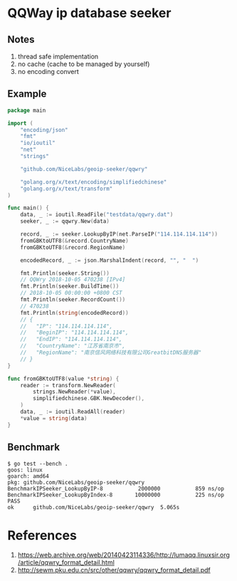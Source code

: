 # QQWay ip database seeker

## Notes

1. thread safe implementation
2. no cache (cache to be managed by yourself)
3. no encoding convert

## Example

```go
package main

import (
	"encoding/json"
	"fmt"
	"io/ioutil"
	"net"
	"strings"

	"github.com/NiceLabs/geoip-seeker/qqwry"

	"golang.org/x/text/encoding/simplifiedchinese"
	"golang.org/x/text/transform"
)

func main() {
	data, _ := ioutil.ReadFile("testdata/qqwry.dat")
	seeker, _ := qqwry.New(data)

	record, _ := seeker.LookupByIP(net.ParseIP("114.114.114.114"))
	fromGBKtoUTF8(&record.CountryName)
	fromGBKtoUTF8(&record.RegionName)

	encodedRecord, _ := json.MarshalIndent(record, "", "  ")

	fmt.Println(seeker.String())
	// QQWry 2018-10-05 470238 [IPv4]
	fmt.Println(seeker.BuildTime())
    // 2018-10-05 00:00:00 +0800 CST
	fmt.Println(seeker.RecordCount())
	// 470238
	fmt.Println(string(encodedRecord))
	// {
	//   "IP": "114.114.114.114",
	//   "BeginIP": "114.114.114.114",
	//   "EndIP": "114.114.114.114",
	//   "CountryName": "江苏省南京市",
	//   "RegionName": "南京信风网络科技有限公司GreatbitDNS服务器"
	// }
}

func fromGBKtoUTF8(value *string) {
	reader := transform.NewReader(
		strings.NewReader(*value),
		simplifiedchinese.GBK.NewDecoder(),
	)
	data, _ := ioutil.ReadAll(reader)
	*value = string(data)
}
```

## Benchmark

```
$ go test --bench .
goos: linux
goarch: amd64
pkg: github.com/NiceLabs/geoip-seeker/qqwry
BenchmarkIPSeeker_LookupByIP-8      	 2000000	       859 ns/op
BenchmarkIPSeeker_LookupByIndex-8   	10000000	       225 ns/op
PASS
ok  	github.com/NiceLabs/geoip-seeker/qqwry	5.065s
```

# References

1. https://web.archive.org/web/20140423114336/http://lumaqq.linuxsir.org/article/qqwry_format_detail.html
2. http://sewm.pku.edu.cn/src/other/qqwry/qqwry_format_detail.pdf

